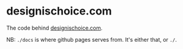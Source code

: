 # designischoice.com

The code behind [designischoice.com](http://designischoice.com).

NB: `./docs` is where github pages serves from. It's either that, or `./`.

